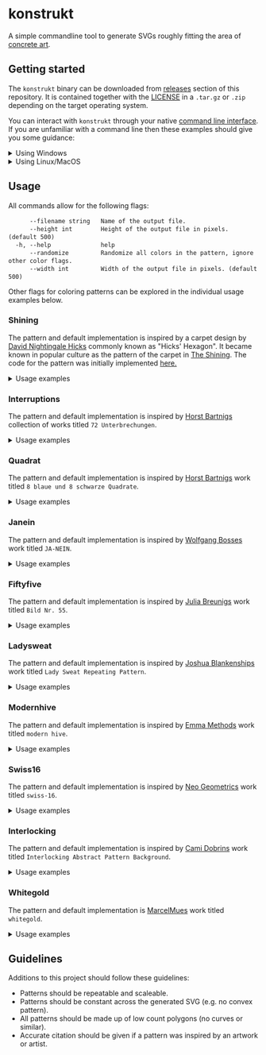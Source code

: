 # konstrukt

A simple commandline tool to generate SVGs roughly fitting the area of [concrete art](https://en.wikipedia.org/wiki/Concrete_art).

## Getting started

The `konstrukt` binary can be downloaded from [releases](https://github.com/MarcelMue/konstrukt/releases) section of this repository.
It is contained together with the [LICENSE](LICENSE) in a `.tar.gz` or `.zip` depending on the target operating system.

You can interact with `konstrukt` through your native [command line interface](https://en.wikipedia.org/wiki/Command-line_interface).
If you are unfamiliar with a command line then these examples should give you some guidance:

<details>
<summary>Using Windows</summary>
First download the latest `.zip` release from the [releases](https://github.com/MarcelMue/konstrukt/releases) page.

Unzip the archived files in a location of your choice (e.g. your `Downloads` folder).

Open a command line of your choice (e.g. `cmd.exe`).

Navigate tp the location of the unpacked `konstrukt` binary (e.g. `cd C:\Users\SomeUser\Downloads`).

Display the help text of `konstrukt` by calling it without arguments (`konstrukt.exe`).
The output should look like this:
```
Command line tool for generating konstruktive art.

Usage:
  konstrukt [flags]
  konstrukt [command]

Available Commands:
  gen         Generate files.
  help        Help about any command

Flags:
  -h, --help   help for konstrukt

Use "konstrukt [command] --help" for more information about a command.
```

Now you should be able to experiment with the usage examples below just remember to use `konstrukt.exe`!
</details>

<details>
<summary>Using Linux/MacOS</summary>
First download the correct `.tar.gz` release depending on your operating system from the [releases](https://github.com/MarcelMue/konstrukt/releases) page.

Unpack the `.tar.gz` in a location of your choice (e.g. your `Downloads` folder).

Open a terminal of your choice.

Navigate to the location of the unpacked `konstrukt` binary (e.g. `cd ~/Downloads`).

Display the help text of `konstrukt` by calling it without arguments (`./konstrukt`).
The output should look like this:
```
Command line tool for generating konstruktive art.

Usage:
  konstrukt [flags]
  konstrukt [command]

Available Commands:
  gen         Generate files.
  help        Help about any command

Flags:
  -h, --help   help for konstrukt

Use "konstrukt [command] --help" for more information about a command.
```

Now you should be able to experiment with the usage examples below!
</details>

## Usage

All commands allow for the following flags:
```
      --filename string   Name of the output file.
      --height int        Height of the output file in pixels. (default 500)
  -h, --help              help
      --randomize         Randomize all colors in the pattern, ignore other color flags.
      --width int         Width of the output file in pixels. (default 500)
```

Other flags for coloring patterns can be explored in the individual usage examples below.

### Shining

The pattern and default implementation is inspired by a carpet design by [David Nightingale Hicks](https://en.wikipedia.org/wiki/David_Nightingale_Hicks) commonly known as "Hicks' Hexagon".
It became known in popular culture as the pattern of the carpet in [The Shining](https://en.wikipedia.org/wiki/The_Shining_(film)).
The code for the pattern was initially implemented [here.](https://github.com/ajstarks/svgo-workshop/blob/master/code/svgplay-samples/shining.go)

<details>
<summary>Usage examples</summary>

The original output can be generated with:
```
konstrukt gen shining
```

![Shining](samples/shining.svg)

Changing the colors can be easily done like this:
```
konstrukt gen shining --color3 "#2c2c54" --color2 "#d1ccc0" --color1 "#ffb142" --filename shining-es.svg
```

![Shining ES color inspiration](samples/shining-es.svg)

</details>

### Interruptions

The pattern and default implementation is inspired by [Horst Bartnigs](https://de.wikipedia.org/wiki/Horst_Bartnig) collection of works titled `72 Unterbrechungen`.

<details>
<summary>Usage examples</summary>

The default can be generated with:
```
konstrukt gen interruptions
```

![Interruptions](samples/interruptions.svg)

Changing the colors can be easily done like this:
```
konstrukt gen interruptions --color1 "#00a8ff" --color2 "#2f3640" --color3 "#fbc531" --filename interruptions-br.svg
```

![Interruptions BR color inspiration](samples/interruptions-br.svg)

</details>

### Quadrat

The pattern and default implementation is inspired by [Horst Bartnigs](https://de.wikipedia.org/wiki/Horst_Bartnig) work titled `8 blaue und 8 schwarze Quadrate`.

<details>
<summary>Usage examples</summary>

The default can be generated with:
```
konstrukt gen quadrat
```

![Quadrat](samples/quadrat.svg)

Changing the colors can be easily done like this:
```
konstrukt gen quadrat --color1 "#f6b93b" --color2 "#38ada9"  --filename quadrat-fr.svg
```

![Quadrat FR color inspiration](samples/quadrat-fr.svg)

</details>

### Janein

The pattern and default implementation is inspired by [Wolfgang Bosses](https://kulturanalyse.de//wolfgang_bosse/index.html) work titled `JA-NEIN`.

<details>
<summary>Usage examples</summary>

The default can be generated with:
```
konstrukt gen janein
```

![Janein](samples/janein.svg)

Changing the colors can be easily done like this:
```
konstrukt gen janein --color1 "#ced6e0" --color2 "#ffa502"  --filename janein-cn.svg
```

![Janein CN color inspiration](samples/janein-cn.svg)

</details>

### Fiftyfive

The pattern and default implementation is inspired by [Julia Breunigs](https://juliaskonkretekunst.wordpress.com/) work titled `Bild Nr. 55`.

<details>
<summary>Usage examples</summary>

The default can be generated with:
```
konstrukt gen fiftyfive
```

![Fiftyfive](samples/fiftyfive.svg)

Changing the colors can be easily done like this:
```
konstrukt gen fiftyfive --color1 "#cd84f1" --color2 "#4b4b4b" --color3 "#ffaf40"  --filename fiftyfive-tr.svg
```

![Fiftyfive TR color inspiration](samples/fiftyfive-tr.svg)

</details>

### Ladysweat

The pattern and default implementation is inspired by [Joshua Blankenships](https://blankenship.xyz/) work titled `Lady Sweat Repeating Pattern`.

<details>
<summary>Usage examples</summary>

The default can be generated with:
```
konstrukt gen ladysweat
```

![Ladysweat](samples/ladysweat.svg)

Changing the colors can be easily done like this:
```
konstrukt gen ladysweat --color1 "#303952" --color2 "#f8a5c2" --color3 "#778beb"  --filename ladysweat-ru.svg
```

![Ladysweat RU color inspiration](samples/ladysweat-ru.svg)

</details>

### Modernhive

The pattern and default implementation is inspired by [Emma Methods](http://www.emmamethod.com/) work titled `modern hive`.

<details>
<summary>Usage examples</summary>

The default can be generated with:
```
konstrukt gen modernhive
```

![Modernhive](samples/modernhive.svg)

Changing the colors can be easily done like this:
```
konstrukt gen modernhive --color1 "#B33771" --color2 "#55E6C1"  --filename modernhive-in.svg
```

![Modernhive IN color inspiration](samples/modernhive-in.svg)

</details>

### Swiss16

The pattern and default implementation is inspired by [Neo Geometrics](https://dribbble.com/vladikkk09) work titled `swiss-16`.

<details>
<summary>Usage examples</summary>

The default can be generated with:
```
konstrukt gen swiss16
```

![Swiss16](samples/swiss16.svg)

Changing the colors can be easily done like this:
```
konstrukt gen swiss16 --color1 "#222f3e" --color2 "#5f27cd" --color3 "#1dd1a1"  --filename swiss16-ca.svg
```

![Swiss16 CA color inspiration](samples/swiss16-ca.svg)

</details>

### Interlocking

The pattern and default implementation is inspired by [Cami Dobrins](https://camidraws.com/) work titled `Interlocking Abstract Pattern Background`.

<details>
<summary>Usage examples</summary>

The default can be generated with:
```
konstrukt gen interlocking
```

![Interlocking](samples/interlocking.svg)

Changing the colors can be easily done like this:
```
konstrukt gen interlocking --color1 "#f7f1e3" --color2 "#40407a" --color3 "#33d9b2"  --filename interlocking-es.svg
```

![Interlocking ES color inspiration](samples/interlocking-es.svg)

</details>

### Whitegold

The pattern and default implementation is [MarcelMues](https://github.com/MarcelMue) work titled `whitegold`.

<details>
<summary>Usage examples</summary>

The default can be generated with:
```
konstrukt gen whitegold
```

![Whitegold](samples/whitegold.svg)

Changing the colors can be easily done like this:
```
konstrukt gen whitegold --color1 "#dff9fb" --color2 "#6ab04c"  --filename whitegold-au.svg
```

![Whitegold AU color inspiration](samples/whitegold-au.svg)

</details>

## Guidelines

Additions to this project should follow these guidelines:
- Patterns should be repeatable and scaleable.
- Patterns should be constant across the generated SVG (e.g. no convex pattern).
- All patterns should be made up of low count polygons (no curves or similar).
- Accurate citation should be given if a pattern was inspired by an artwork or artist.
